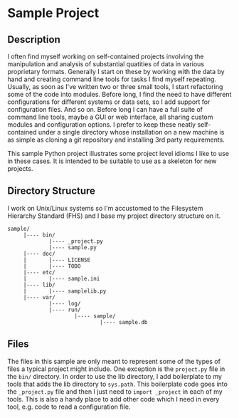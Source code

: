 Sample Project
==============

Description
-----------

I often find myself working on self-contained projects involving the 
manipulation and analysis of substantial quatities of data in various 
proprietary formats. Generally I start on these by working with the data by 
hand and creating command line tools for tasks I find myself repeating.  
Usually, as soon as I've written two or three small tools, I start 
refactoring some of the code into modules. Before long, I find the need to 
have different configurations for different systems or data sets, so I add 
support for configuration files. And so on. Before long I can have a full 
suite of command line tools, maybe a GUI or web interface, all sharing custom
modules and configuration options. I prefer to keep these neatly 
self-contained under a single directory whose installation on a new machine
is as simple as cloning a git repository and installing 3rd party
requirements. 

This sample Python project illustrates some project level idioms I like to 
use in these cases. It is intended to be suitable to use as a skeleton for 
new projects. 


Directory Structure
-------------------

I work on Unix/Linux systems so I'm accustomed to the Filesystem
Hierarchy Standard (FHS) and I base my project directory structure on it.

    sample/
         |---- bin/
                 |---- _project.py
                 |---- sample.py
         |---- doc/
         |       |---- LICENSE
         |       |---- TODO
         |---- etc/
         |       |---- sample.ini
         |---- lib/
         |       |---- samplelib.py
         |---- var/
                 |---- log/      
                 |---- run/      
                         |---- sample/      
                                 |---- sample.db      

Files
-----

The files in this sample are only meant to represent some of the types of 
files a typical project might include. One exception is the `project.py` file
in the `bin/` directory. In order to use the lib directory, I add boilerplate
to my tools that adds the lib directory to `sys.path`. This boilerplate code
goes into the `_project.py` file and then I just need to `import _project` in
each of my tools. This is also a handy place to add other code which I need 
in every tool, e.g. code to read a configuration file. 
